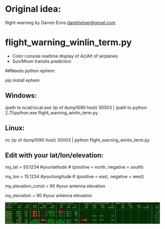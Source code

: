 # Original idea: 
flight-warning by Darren Enns <darethehair@gmail.com>

# flight_warning_winlin_term.py 

- Color console realtime display of Az/Alt of airplanes
- Sun/Moon transits prediction

##Needs python ephem:

pip install ephem

## Windows:

(path to ncat)\ncat.exe (ip of dump1090 host) 30003 | (path to python 2.7)\python.exe flight_warning_winlin_term.py

## Linux:

nc (ip of dump1090 host) 30003 | python flight_warning_winlin_term.py

## Edit with your lat/lon/elevation:

my_lat = 50.1234 #yourlatitude # (positive = north, negative = south)

my_lon = 15.1234 #yourlongitude # (positive = east, negative = west)

my_elevation_const = 90 #your antenna elevation

my_elevation = 90 #your antenna elevation


![alt text](https://github.com/spink-al/flight-warning/blob/master/Capture.JPG)


